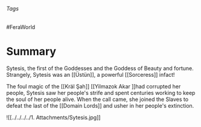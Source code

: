 ###### Tags

#FeraWorld

# Summary

Sytesis, the first of the Goddesses and the Goddess of Beauty and fortune. Strangely, Sytesis was an [[Üstün]], a powerful [[Sorceress]] infact! 

The foul magic of the [[Kräl Şah]] [[Yilmazok Akar ]]had corrupted her people, Sytesis saw her people's strife and spent centuries working to keep the soul of her people alive. When the call came, she joined the Slaves to defeat the last of the [[Domain Lords]] and usher in her people's extinction.

![[../../../../1. Attachments/Sytesis.jpg]]